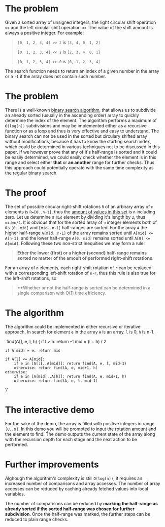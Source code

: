# The problem
Given a sorted array of unsigned integers, the right circular shift operation `>>` and the left circular shift operation `<<`. The value of the shift amount is always a positive integer. For example:

> `[0, 1, 2, 3, 4] >> 2` is `[3, 4, 0, 1, 2]`
>
> `[0, 1, 2, 3, 4] << 2` is `[2, 3, 4, 0, 1]`
>
> `[0, 1, 2, 3, 4] >> 0` is `[0, 1, 2, 3, 4]`

The search function needs to return an index of a given number in the array or a `-1` if the array does not contain such number.

# The problem
There is a well-known [binary search algorithm](https://en.wikipedia.org/wiki/Binary_search_algorithm), that allows us to subdivide an already sorted (usually in the ascending order) array to quickly determine the index of the element. The algorithm performs a maximum of `O(log(n))` subdivisions and may be implemented either as a recursive function or as a loop and thus is very effective and easy to understand. The binary search can not be used in the sorted but circulary shifted array without modifications, because it has to know the starting search index, which could be determined in various techniques not to be discussed in this paper. If we however prove that any of it's half-range is sorted and it could be easily determined, we could easily check whether the element is in this range and select either **that** or **an another** range for further checks. Thus this approach could potentially operate with the same time complexity as the regular binary search.

# The proof
The set of possible circular right-shift rotations `R` of an arbirary array of `n` elements is `R=[0..n-1]`, thus the [amount of values in this set](https://en.wikipedia.org/wiki/Circular_shift) is `n` including zero. Let us determine a `mid` element by dividing it's length by `2`, thus `mid=n/2`. It is obvious that for the sorted array of `n` integer elements both of its `[0..mid]` and `[mid..n-1]` half-ranges are sorted. For the array `A` the higher half-range `A[mid..n-1]` of the array remains sorted until `A[mid] <= A[n-1]`, and the lower half-range `A[0..mid]` remains sorted until `A[0] <= A[mid]`. Following these two non-strict inequities we may form a rule:
> **Ether the lower (first) or a higher (second) half-range remains sorted no matter of the amoult of performed right-shift rotations**.
 
For an array of `n` elements, each right-shift rotation of `r` can be replaced with a corresponding left-shift rotation of `n-r`, thus this rule is also true for the left-shift rotations, so:
> **Whether or not the half-range is sorted can be determined in a single comparison with O(1) time efficiency.

# The algorithm
The algorithm could be implemented in either recursive or iterative approach. In search for element `e` in the array `A` is an array, `l` is 0, `h` is n-1.

`find(A[], e, l, h)
{
	if l > h: return -1
	mid = (l + h) / 2

	if A[mid] = e: return mid

	if A[l] <= A[mid]:
		if e in [A[l]..A[mid]]: return find(A, e, l, mid-1)
		otherwise: return find(A, e, mid+1, h)
	otherwise:
		if e in [A[mid]..A[h]]: return find(A, e, mid+1, h)
		otherwise: return find(A, e, l, mid-1)
}`

# The interactive demo
For the sake of the demo, the array is filled with positive integers in range `[0..9]`. In this demo you will be prompted to input the rotation amount and the element to find. The demo outputs the current state of the array along with the recursion depth for each stage and the next action to be performed.

# Further improvements
Alghough the algorithm's complexity is still `O(log(n))`, it requires an increased number of comparisons and array accesses. The number of array accesses can be reduced by caching already fetched values into local variables. 

The number of comparisons can be reduced by **marking the half-range as already sorted if the sorted half-range was chosen for further subdivision**. Once the half-range was marked, the further steps can be reduced to plain range checks.
